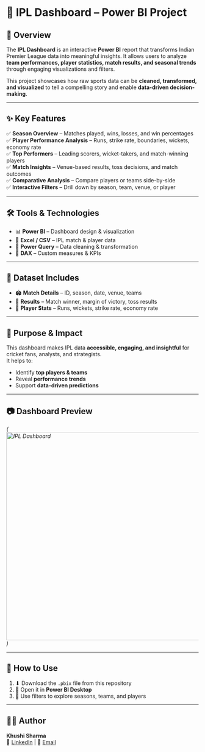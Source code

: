 # 🏏 IPL Dashboard – Power BI Project  

## 📌 Overview  
The **IPL Dashboard** is an interactive **Power BI** report that transforms Indian Premier League data into meaningful insights. It allows users to analyze **team performances, player statistics, match results, and seasonal trends** through engaging visualizations and filters.  

This project showcases how raw sports data can be **cleaned, transformed, and visualized** to tell a compelling story and enable **data-driven decision-making**.  

---

## ✨ Key Features  
✅ **Season Overview** – Matches played, wins, losses, and win percentages  
✅ **Player Performance Analysis** – Runs, strike rate, boundaries, wickets, economy rate  
✅ **Top Performers** – Leading scorers, wicket-takers, and match-winning players  
✅ **Match Insights** – Venue-based results, toss decisions, and match outcomes  
✅ **Comparative Analysis** – Compare players or teams side-by-side  
✅ **Interactive Filters** – Drill down by season, team, venue, or player  

---

## 🛠 Tools & Technologies  
- 📊 **Power BI** – Dashboard design & visualization  
- 📂 **Excel / CSV** – IPL match & player data  
- 🧹 **Power Query** – Data cleaning & transformation  
- 🧮 **DAX** – Custom measures & KPIs  

---

## 📂 Dataset Includes  
- 🏟 **Match Details** – ID, season, date, venue, teams  
- 🥇 **Results** – Match winner, margin of victory, toss results  
- 👤 **Player Stats** – Runs, wickets, strike rate, economy rate  

---

## 🚀 Purpose & Impact  
This dashboard makes IPL data **accessible, engaging, and insightful** for cricket fans, analysts, and strategists.  
It helps to:  
- Identify **top players & teams**  
- Reveal **performance trends**  
- Support **data-driven predictions**  

---

## 📷 Dashboard Preview  
*(<img width="976" height="546" alt="IPL Dashboard" src="https://github.com/user-attachments/assets/93afc993-914d-46e9-b2e3-797baee53cba" />
)*  

---

## 📜 How to Use  
1. ⬇ Download the `.pbix` file from this repository  
2. 📂 Open it in **Power BI Desktop**  
3. 🎯 Use filters to explore seasons, teams, and players  

---

## 👩‍💻 Author  
**Khushi Sharma**  
🔗 [LinkedIn](https://www.linkedin.com/in/khushi-sharma-1ab151273) | 📧 [Email](Khushi.a.sharma01@gmail.com)  
